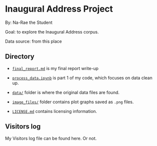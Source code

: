 # Inaugural Address Project

By: Na-Rae the Student

Goal: to explore the Inaugural Address corpus. 

Data source: from this place

## Directory

* [`final_report.md`](final_report.md) is my final report write-up

* [`process_data.ipynb`](process_data.ipynb) is part 1 of my code, which focuses on data clean up. 

* [`data/`](data) folder is where the original data files are found. 

* [`image_files/`](image_files) folder contains plot graphs saved as `.png` files.

* [`LICENSE.md`](license.md) contains licensing information. 
 
## Visitors log
My Visitors log file can be found here. Or not.  


